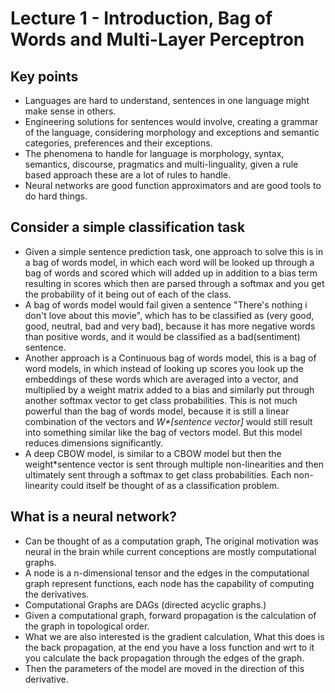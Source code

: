 # Lecture 1 - Introduction, Bag of Words and Multi-Layer Perceptron
## Key points 
- Languages are hard to understand, sentences in one language might make sense in
others.
- Engineering solutions for sentences would involve, creating a grammar of the language, considering morphology and exceptions and semantic categories, preferences and their exceptions.
- The phenomena to handle for language is morphology, syntax, semantics, discourse, pragmatics and multi-linguality, given a rule based approach these are a lot of rules to handle. 
- Neural networks are good function approximators and are good tools to do hard things. 
## Consider a simple classification task
- Given a simple sentence prediction task, one approach to solve this is in a bag of words model, in which each word will be looked up through a bag of words and scored which will added up in addition to a bias term resulting in scores which then are parsed through a softmax and you get the probability of it being out of each of the class. 
- A bag of words model would fail given a sentence "There's nothing i don't love about this movie", which has to be classified as (very good, good, neutral, bad and very bad), because it has more negative words than positive words, and it would be classified as a bad(sentiment) sentence. 
- Another approach is a Continuous bag of words model, this is a bag of word models, in which instead of looking up scores you look up the embeddings of these words which are averaged into a vector, and multiplied by a weight matrix added to a bias and similarly put through another softmax vector to get class probabilities. This is not much powerful than the bag of words model, because it is still a linear combination of the vectors and <i>W*[sentence vector]</i> would still result into something similar like the bag of vectors model. But this model reduces dimensions significantly.
- A deep CBOW model, is similar to a CBOW model but then the weight*sentence vector is sent through multiple non-linearities and then ultimately sent through a softmax to get class probabilities. Each non-linearity could itself be thought of as a classification problem.  
## What is a neural network?
- Can be thought of as a computation graph, The original motivation was neural in the brain while current conceptions are mostly computational graphs. 
-  A node is a n-dimensional tensor and the edges in the computational graph represent functions, each node has the capability of computing the derivatives. 
- Computational Graphs are DAGs (directed acyclic graphs.)
- Given a computational graph, forward propagation is the calculation of the graph in topological order.  
- What we are also interested is the gradient calculation, What this does is the back propagation, at the end you have a loss function and wrt to it you calculate the back propagation through the edges of the graph. 
- Then the parameters of the model are moved in the direction of this derivative. 


